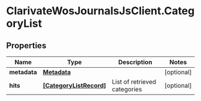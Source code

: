 # ClarivateWosJournalsJsClient.CategoryList

## Properties

Name | Type | Description | Notes
------------ | ------------- | ------------- | -------------
**metadata** | [**Metadata**](Metadata.md) |  | [optional] 
**hits** | [**[CategoryListRecord]**](CategoryListRecord.md) | List of retrieved categories | [optional] 


